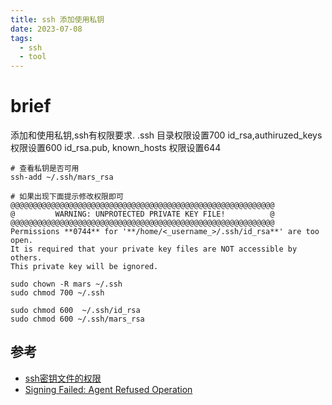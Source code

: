 ```yaml
---
title: ssh 添加使用私钥
date: 2023-07-08
tags:
  - ssh
  - tool
---
```


# brief

添加和使用私钥,ssh有权限要求.
.ssh 目录权限设置700
id_rsa,authiruzed_keys 权限设置600
id_rsa.pub, known_hosts 权限设置644

```Shell
# 查看私钥是否可用
ssh-add ~/.ssh/mars_rsa

# 如果出现下面提示修改权限即可
@@@@@@@@@@@@@@@@@@@@@@@@@@@@@@@@@@@@@@@@@@@@@@@@@@@@@@@@@@@
@         WARNING: UNPROTECTED PRIVATE KEY FILE!          @
@@@@@@@@@@@@@@@@@@@@@@@@@@@@@@@@@@@@@@@@@@@@@@@@@@@@@@@@@@@
Permissions **0744** for '**/home/<_username_>/.ssh/id_rsa**' are too open.
It is required that your private key files are NOT accessible by others.
This private key will be ignored.

sudo chown -R mars ~/.ssh
sudo chmod 700 ~/.ssh

sudo chmod 600  ~/.ssh/id_rsa
sudo chmod 600 ~/.ssh/mars_rsa

```

## 参考

- [ssh密钥文件的权限](https://blog.51cto.com/merrycheng/1340280)
- [Signing Failed: Agent Refused Operation](https://www.shellhacks.com/signing-failed-agent-refused-operation-solved/)